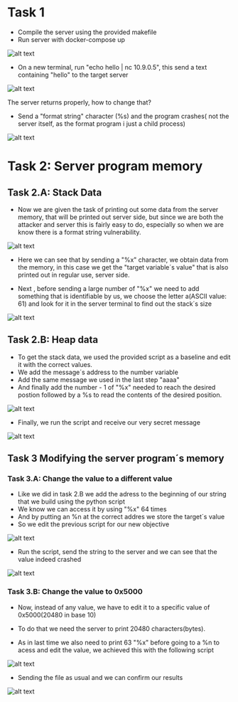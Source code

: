 # Task 1

- Compile the server using the provided makefile
- Run server with docker-compose up

![alt text](https://git.fe.up.pt/fsi/fsi2223/l11g03/-/raw/main/imgs/log6img1.PNG "Title")


- On a new terminal, run "echo hello | nc 10.9.0.5", this send a text containing "hello" to the target server

![alt text](https://git.fe.up.pt/fsi/fsi2223/l11g03/-/raw/main/imgs/log6img2.PNG "Title")

The server returns properly, how to change that?

- Send a "format string" character (%s) and the program crashes( not the server itself, as the format program i just a child process)

![alt text](https://git.fe.up.pt/fsi/fsi2223/l11g03/-/raw/main/imgs/log6img3.PNG "Title") 

# Task 2: Server program memory

## Task 2.A: Stack Data

- Now we are given the task of printing out some data from the server memory, that will be printed out server side, but since we are both the attacker and server this is fairly easy to do, especially so when we are know there is a format string vulnerability.

![alt text](https://git.fe.up.pt/fsi/fsi2223/l11g03/-/raw/main/imgs/log6img4.PNG "Title")

- Here we can see that by sending a "%x" character, we obtain data from the memory, in this case we get the "target variable´s value" that is also printed out in regular use, server side.

- Next , before sending a large number of "%x" we need to add something that is identifiable by us, we choose the letter a(ASCII value: 61) and look for it in the server terminal to find out the stack´s size

![alt text](https://git.fe.up.pt/fsi/fsi2223/l11g03/-/raw/main/imgs/log6img5.PNG "Title")

## Task 2.B: Heap data

- To get the stack data, we used the provided script as a baseline and edit it with the correct values.
- We add the message´s address to the number variable
- Add the same message we used in the last step "aaaa"
- And finally add the number - 1 of "%x" needed to reach the desired postion followed by a %s to read the contents of the desired position.

![alt text](https://git.fe.up.pt/fsi/fsi2223/l11g03/-/raw/main/imgs/log6img6.PNG "Title")

- Finally, we run the script and receive our very secret message

![alt text](https://git.fe.up.pt/fsi/fsi2223/l11g03/-/raw/main/imgs/log6img7.PNG "Title")

## Task 3 Modifying the server program´s memory

### Task 3.A: Change the value to a different value

- Like we did in task 2.B we add the adress to the beginning of our string that we build using the python script
- We know we can access it by using "%x" 64 times
- And by putting an %n at the correct addres we store the target´s value
- So we edit the previous script for our new objective

![alt text](https://git.fe.up.pt/fsi/fsi2223/l11g03/-/raw/main/imgs/log6img8.PNG "Title")

- Run the script, send the string to the server and we can see that the value indeed crashed

![alt text](https://git.fe.up.pt/fsi/fsi2223/l11g03/-/raw/main/imgs/log6img9.PNG "Title")

### Task 3.B: Change the value to 0x5000

- Now, instead of any value, we have to edit it to a specific value of 0x5000(20480 in base 10)

- To do that we need the server to print 20480 characters(bytes).

- As in last time we also need to print 63 "%x" before going to a %n to acess and edit the value, we achieved this with the following script

![alt text](https://git.fe.up.pt/fsi/fsi2223/l11g03/-/raw/main/imgs/log6img10.PNG "Title")

- Sending the file as usual and we can confirm our results

![alt text](https://git.fe.up.pt/fsi/fsi2223/l11g03/-/raw/main/imgs/log6img11.PNG "Title")
